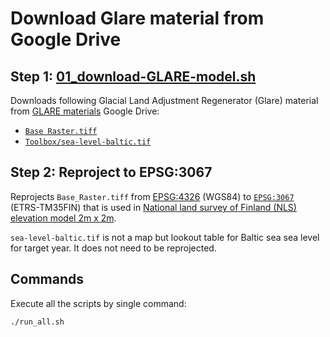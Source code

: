 # Download Glare material from Google Drive

## Step 1: [01_download-GLARE-model.sh](./01_download-GLARE-model.sh)

Downloads following Glacial Land Adjustment Regenerator (Glare) material from [GLARE materials](https://drive.google.com/drive/folders/184nPIZuX83gr3Yd6tVBGXCkpUysNY-CO) Google Drive:

- [`Base Raster.tiff`](https://drive.google.com/uc?export=download&id=1mIOy3It63Q4rzEPrAdLltdXyhYORONq5)
- [`Toolbox/sea-level-baltic.tif`](https://drive.google.com/uc?export=download&id=1iecBOgDuota3UpJ5am97P4s4FD_jcVUD)

## Step 2: Reproject to EPSG:3067

Reprojects `Base_Raster.tiff` from [EPSG:4326](https://epsg.io/4326) (WGS84) to [`EPSG:3067`](https://epsg.io/3067-1149) (ETRS-TM35FIN) that is used in [National land survey of Finland (NLS) elevation model 2m x 2m](https://www.maanmittauslaitos.fi/en/maps-and-spatial-data/datasets-and-interfaces/product-descriptions/elevation-model-2-m).

`sea-level-baltic.tif` is not a map but lookout table for Baltic sea sea level for target year. It does not need to be reprojected.

## Commands

Execute all the scripts by single command:

```bash
./run_all.sh
```
